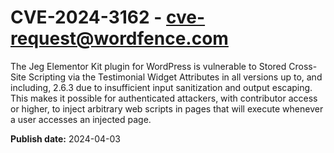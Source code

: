 # CVE-2024-3162 - cve-request@wordfence.com

The Jeg Elementor Kit plugin for WordPress is vulnerable to Stored Cross-Site Scripting via the Testimonial Widget Attributes in all versions up to, and including, 2.6.3 due to insufficient input sanitization and output escaping. This makes it possible for authenticated attackers, with contributor access or higher, to inject arbitrary web scripts in pages that will execute whenever a user accesses an injected page.

**Publish date:** 2024-04-03

